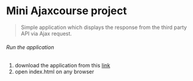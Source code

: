 # Mini Ajaxcourse project

> Simple application which displays the response from the third party API via Ajax request.

###### Run the application
1. download the application from this [link](""https://github.com/dhanyakt/Ajax-request.git)
2. open index.html on any browser
